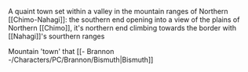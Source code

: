 A quaint town set within a valley in the mountain ranges of Northern [[Chimo-Nahagi]]: the southern end opening into a view of the plains of Northern [[Chimo]], it's northern end climbing towards the border with [[Nahagi]]'s sourthern ranges 

Mountain 'town' that [[- Brannon -/Characters/PC/Brannon/Bismuth|Bismuth]]